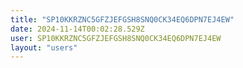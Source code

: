 ```yaml
---
title: "SP10KKRZNC5GFZJEFGSH8SNQ0CK34EQ6DPN7EJ4EW"
date: 2024-11-14T00:02:28.529Z
user: SP10KKRZNC5GFZJEFGSH8SNQ0CK34EQ6DPN7EJ4EW
layout: "users"
---
```

    